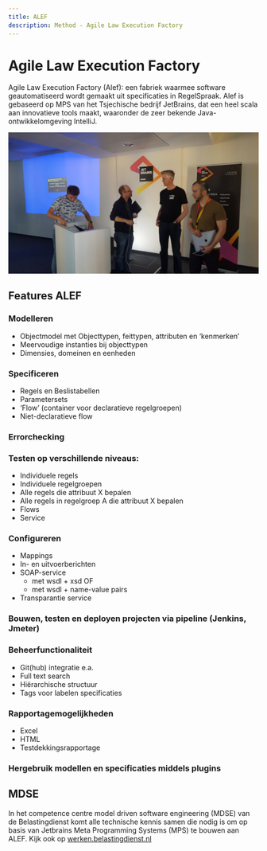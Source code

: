 ```yaml
---
title: ALEF
description: Method - Agile Law Execution Factory
---
```


# Agile Law Execution Factory 

Agile Law Execution Factory (Alef): een fabriek waarmee software geautomatiseerd wordt gemaakt uit specificaties in RegelSpraak. Alef is gebaseerd op MPS van het Tsjechische bedrijf JetBrains, dat een heel scala aan innovatieve tools maakt, waaronder de zeer bekende Java-ontwikkelomgeving IntelliJ. 

![imageGert](../../static/img/gert-voorafgaand-aan-zijn-presentat-ie-in-gesprek-met-markus-volter.jpg)

## Features ALEF

### Modelleren
- Objectmodel met Objecttypen, feittypen, attributen en ‘kenmerken’
- Meervoudige instanties bij objecttypen
- Dimensies, domeinen en eenheden

### Specificeren
- Regels en Beslistabellen
- Parametersets
- ‘Flow’ (container voor declaratieve regelgroepen)
- Niet-declaratieve flow

### Errorchecking

### Testen op verschillende niveaus:
- Individuele regels
- Individuele regelgroepen
- Alle regels die attribuut X bepalen
- Alle regels in regelgroep A die attribuut X bepalen
- Flows
- Service

### Configureren
- Mappings
- In- en uitvoerberichten
- SOAP-service
  - met wsdl + xsd OF
  - met wsdl + name-value pairs
- Transparantie service 

### Bouwen, testen en deployen projecten via pipeline (Jenkins, Jmeter)

### Beheerfunctionaliteit
- Git(hub) integratie e.a.
- Full text search
- Hiërarchische structuur
- Tags voor labelen specificaties

### Rapportagemogelijkheden
- Excel
- HTML
- Testdekkingsrapportage

### Hergebruik modellen en specificaties middels plugins

## MDSE

In het competence centre model driven software engineering (MDSE) van de Belastingdienst komt alle technische kennis samen die nodig is om op basis van Jetbrains Meta Programming Systems (MPS) te bouwen aan ALEF. Kijk ook op <a href="https://werken.belastingdienst.nl" target="_blank">werken.belastingdienst.nl</a>
